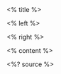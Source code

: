 <grid drag="100 10" drop="top" bg="white" align="left" pad="0 20px">
 <% title %>
</grid>


<grid drag="57 70" drop="3 20" align="topleft">

<% left %>

</grid>

<grid drag="40 71" drop="60 0" align="topright">

<% right %>

</grid>

<% content %>

<style>
.horizontal_dotted_line{
  border-bottom: 2px dotted gray;
} 
} 
</style>

<grid drag="94 0" drop="3 -6" class="horizontal_dotted_line">
</grid>

<grid drag="100 30" drop="0 64" align="bottomleft" pad="0 30px" >
<%? source %>
</grid>
